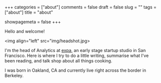 +++
categories = ["about"]
comments = false
draft = false
slug = ""
tags = ["about"]
title = "about"

showpagemeta = false
+++

Hello and welcome!

<img align="left" src="img/headshot.jpg>

I'm the head of Analytics at [expa](www.expa.com), an early stage startup studio in San Francisco. Here is where I try to do a little writing, summarise what I've been reading, and talk shop about all things cooking.

I was born in Oakland, CA and currently live right across the border in Berkeley. 


